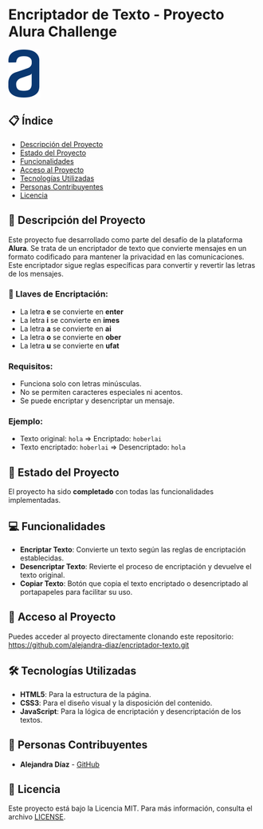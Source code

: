 # Encriptador de Texto - Proyecto Alura Challenge

![Imagen de portada](img/Logo.svg)

## 📋 Índice
- [Descripción del Proyecto](#descripción-del-proyecto)
- [Estado del Proyecto](#estado-del-proyecto)
- [Funcionalidades](#funcionalidades)
- [Acceso al Proyecto](#acceso-al-proyecto)
- [Tecnologías Utilizadas](#tecnologías-utilizadas)
- [Personas Contribuyentes](#personas-contribuyentes)
- [Licencia](#licencia)

## 📖 Descripción del Proyecto
Este proyecto fue desarrollado como parte del desafío de la plataforma **Alura**. Se trata de un encriptador de texto que convierte mensajes en un formato codificado para mantener la privacidad en las comunicaciones. Este encriptador sigue reglas específicas para convertir y revertir las letras de los mensajes.

### 🔑 Llaves de Encriptación:
- La letra **e** se convierte en **enter**
- La letra **i** se convierte en **imes**
- La letra **a** se convierte en **ai**
- La letra **o** se convierte en **ober**
- La letra **u** se convierte en **ufat**

### Requisitos:
- Funciona solo con letras minúsculas.
- No se permiten caracteres especiales ni acentos.
- Se puede encriptar y desencriptar un mensaje.

### Ejemplo:
- Texto original: `hola` => Encriptado: `hoberlai`
- Texto encriptado: `hoberlai` => Desencriptado: `hola`

## 🚧 Estado del Proyecto
El proyecto ha sido **completado** con todas las funcionalidades implementadas.

## 💻 Funcionalidades
- **Encriptar Texto**: Convierte un texto según las reglas de encriptación establecidas.
- **Desencriptar Texto**: Revierte el proceso de encriptación y devuelve el texto original.
- **Copiar Texto**: Botón que copia el texto encriptado o desencriptado al portapapeles para facilitar su uso.

## 🚀 Acceso al Proyecto
Puedes acceder al proyecto directamente clonando este repositorio:
https://github.com/alejandra-diaz/encriptador-texto.git

## 🛠 Tecnologías Utilizadas
- **HTML5**: Para la estructura de la página.
- **CSS3**: Para el diseño visual y la disposición del contenido.
- **JavaScript**: Para la lógica de encriptación y desencriptación de los textos.
  
## 👥 Personas Contribuyentes
- **Alejandra Díaz** - [GitHub](https://github.com/alejandra-diaz)

## 📄 Licencia
Este proyecto está bajo la Licencia MIT. Para más información, consulta el archivo [LICENSE](LICENSE).

